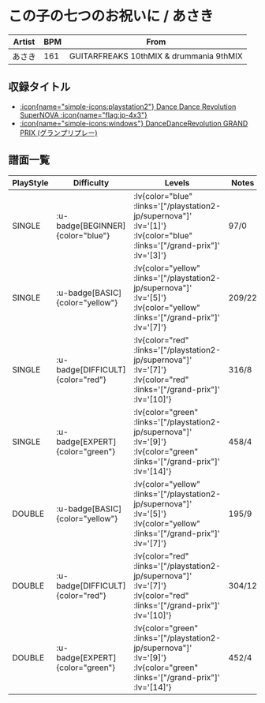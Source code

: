 # この子の七つのお祝いに / あさき

|Artist|BPM|From|
|------|---|----|
|あさき|161|GUITARFREAKS 10thMIX & drummania 9thMIX|

## 収録タイトル

- [ :icon{name="simple-icons:playstation2"} Dance Dance Revolution SuperNOVA :icon{name="flag:jp-4x3"} ](/playstation2-jp/supernova)
- [ :icon{name="simple-icons:windows"} DanceDanceRevolution GRAND PRIX (グランプリプレー)](/grand-prix)

## 譜面一覧

|PlayStyle|Difficulty|Levels|Notes|Movie|
|---------|----------|------|-----|-----|
|SINGLE| :u-badge[BEGINNER]{color="blue"} | :lv{color="blue" :links='["/playstation2-jp/supernova"]' :lv='[1]'}  :lv{color="blue" :links='["/grand-prix"]' :lv='[3]'} |97/0||
|SINGLE| :u-badge[BASIC]{color="yellow"} | :lv{color="yellow" :links='["/playstation2-jp/supernova"]' :lv='[5]'}  :lv{color="yellow" :links='["/grand-prix"]' :lv='[7]'} |209/22||
|SINGLE| :u-badge[DIFFICULT]{color="red"} | :lv{color="red" :links='["/playstation2-jp/supernova"]' :lv='[7]'}  :lv{color="red" :links='["/grand-prix"]' :lv='[10]'} |316/8||
|SINGLE| :u-badge[EXPERT]{color="green"} | :lv{color="green" :links='["/playstation2-jp/supernova"]' :lv='[9]'}  :lv{color="green" :links='["/grand-prix"]' :lv='[14]'} |458/4||
|DOUBLE| :u-badge[BASIC]{color="yellow"} | :lv{color="yellow" :links='["/playstation2-jp/supernova"]' :lv='[5]'}  :lv{color="yellow" :links='["/grand-prix"]' :lv='[7]'} |195/9||
|DOUBLE| :u-badge[DIFFICULT]{color="red"} | :lv{color="red" :links='["/playstation2-jp/supernova"]' :lv='[7]'}  :lv{color="red" :links='["/grand-prix"]' :lv='[10]'} |304/12||
|DOUBLE| :u-badge[EXPERT]{color="green"} | :lv{color="green" :links='["/playstation2-jp/supernova"]' :lv='[9]'}  :lv{color="green" :links='["/grand-prix"]' :lv='[14]'} |452/4||
